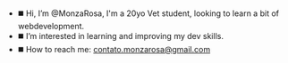 - ◼️ Hi, I’m @MonzaRosa, I'm a 20yo Vet student, looking to learn a bit of webdevelopment.
- ◼️ I’m interested in learning and improving my dev skills.
- ◼️ How to reach me: contato.monzarosa@gmail.com 
<!---
MonzaRosa/MonzaRosa is a ✨ special ✨ repository because its `README.md` (this file) appears on your GitHub profile.
You can click the Preview link to take a look at your changes.
--->
